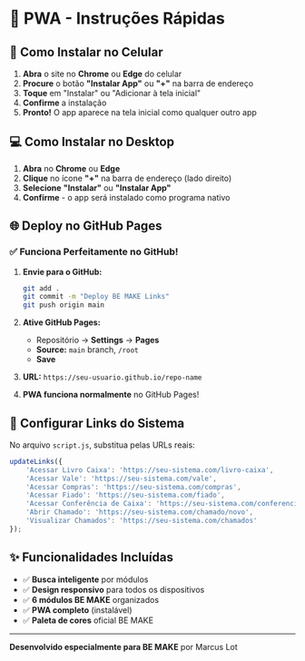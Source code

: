# 🚀 PWA - Instruções Rápidas

## 📱 Como Instalar no Celular

1. **Abra** o site no **Chrome** ou **Edge** do celular
2. **Procure** o botão **"Instalar App"** ou **"+"** na barra de endereço
3. **Toque** em "Instalar" ou "Adicionar à tela inicial"
4. **Confirme** a instalação
5. **Pronto!** O app aparece na tela inicial como qualquer outro app

## 💻 Como Instalar no Desktop

1. **Abra** no **Chrome** ou **Edge**
2. **Clique** no ícone **"+"** na barra de endereço (lado direito)
3. **Selecione** **"Instalar"** ou **"Instalar App"**
4. **Confirme** - o app será instalado como programa nativo

## 🌐 Deploy no GitHub Pages

### ✅ **Funciona Perfeitamente no GitHub!**

1. **Envie para o GitHub:**
   ```bash
   git add .
   git commit -m "Deploy BE MAKE Links"
   git push origin main
   ```

2. **Ative GitHub Pages:**
   - Repositório → **Settings** → **Pages**
   - **Source:** `main` branch, `/root`
   - **Save**

3. **URL:** `https://seu-usuario.github.io/repo-name`

4. **PWA funciona normalmente** no GitHub Pages!

## 🔗 Configurar Links do Sistema

No arquivo `script.js`, substitua pelas URLs reais:

```javascript
updateLinks({
    'Acessar Livro Caixa': 'https://seu-sistema.com/livro-caixa',
    'Acessar Vale': 'https://seu-sistema.com/vale',
    'Acessar Compras': 'https://seu-sistema.com/compras',
    'Acessar Fiado': 'https://seu-sistema.com/fiado',
    'Acessar Conferência de Caixa': 'https://seu-sistema.com/conferencia',
    'Abrir Chamado': 'https://seu-sistema.com/chamado/novo',
    'Visualizar Chamados': 'https://seu-sistema.com/chamados'
});
```

## ✨ Funcionalidades Incluídas

- ✅ **Busca inteligente** por módulos
- ✅ **Design responsivo** para todos os dispositivos
- ✅ **6 módulos BE MAKE** organizados
- ✅ **PWA completo** (instalável)
- ✅ **Paleta de cores** oficial BE MAKE

---

**Desenvolvido especialmente para BE MAKE** por Marcus Lot
